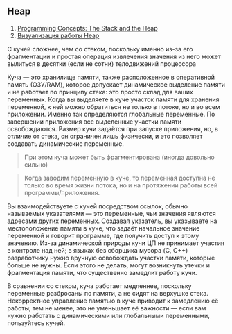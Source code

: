 ## Heap

1. [Programming Concepts: The Stack and the Heap](https://thecodeboss.dev/2014/10/programming-concepts-the-stack-and-the-heap/)
2. [Визуализация работы Heap](https://www.youtube.com/watch?v=95_CAUC9nvE&ab_channel=DeepuKSasidharan)

С кучей сложнее, чем со стеком, поскольку именно из-за его фрагментации и простая операция извлечения значения из него может вылиться в десятки (если не сотни) телодвижений процессора

Куча — это хранилище памяти, также расположенное в оперативной память (ОЗУ/RAM), которое допускает динамическое выделение памяти и не работает по принципу стека: это просто склад для ваших переменных. Когда вы выделяете в куче участок памяти для хранения переменной, к ней можно обратиться не только в потоке, но и во всем приложении. Именно так определяются глобальные переменные. По завершении приложения все выделенные участки памяти освобождаются. Размер кучи задаётся при запуске приложения, но, в отличие от стека, он ограничен лишь физически, и это позволяет создавать динамические переменные.

> При этом куча может быть фрагментирована (иногда довольно сильно)

> Когда заводим переменную в куче, то переменная доступна не только во время жизни потока, но и на протяжении работы всей программы/приложения.

Вы взаимодействуете с кучей посредством ссылок, обычно называемых указателями — это переменные, чьи значения являются адресами других переменных. Создавая указатель, вы указываете на местоположение памяти в куче, что задаёт начальное значение переменной и говорит программе, где получить доступ к этому значению. Из-за динамической природы кучи ЦП не принимает участия в контроле над ней; в языках без сборщика мусора (C, C++) разработчику нужно вручную освобождать участки памяти, которые больше не нужны. Если этого не делать, могут возникнуть утечки и фрагментация памяти, что существенно замедлит работу кучи.

В сравнении со стеком, куча работает медленнее, поскольку переменные разбросаны по памяти, а не сидят на верхушке стека. Некорректное управление памятью в куче приводит к замедлению её работы; тем не менее, это не уменьшает её важности — если вам нужно работать с динамическими или глобальными переменными, пользуйтесь кучей.

